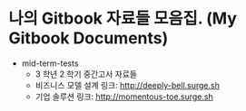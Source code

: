 # 나의 Gitbook 자료들 모음집. (My Gitbook Documents)

- mid-term-tests
  - 3 학년 2 학기 중간고사 자료들
  - 비즈니스 모델 설계 링크: http://deeply-bell.surge.sh
  - 기업 솔루션 링크: http://momentous-toe.surge.sh
